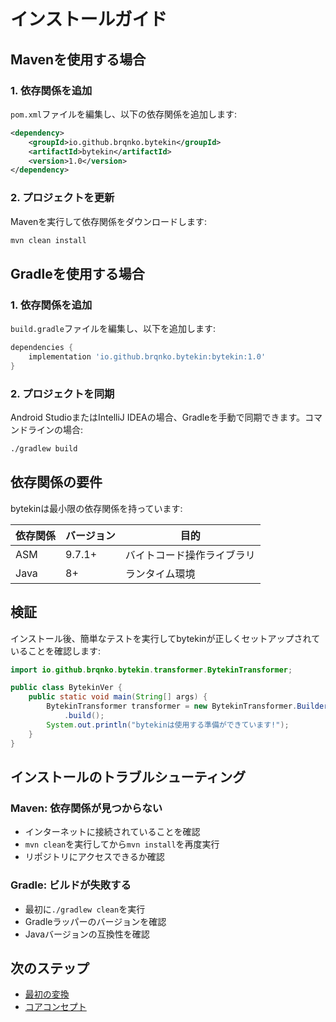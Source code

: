 # インストールガイド

## Mavenを使用する場合

### 1. 依存関係を追加

`pom.xml`ファイルを編集し、以下の依存関係を追加します:

```xml
<dependency>
    <groupId>io.github.brqnko.bytekin</groupId>
    <artifactId>bytekin</artifactId>
    <version>1.0</version>
</dependency>
```

### 2. プロジェクトを更新

Mavenを実行して依存関係をダウンロードします:

```bash
mvn clean install
```

## Gradleを使用する場合

### 1. 依存関係を追加

`build.gradle`ファイルを編集し、以下を追加します:

```gradle
dependencies {
    implementation 'io.github.brqnko.bytekin:bytekin:1.0'
}
```

### 2. プロジェクトを同期

Android StudioまたはIntelliJ IDEAの場合、Gradleを手動で同期できます。コマンドラインの場合:

```bash
./gradlew build
```

## 依存関係の要件

bytekinは最小限の依存関係を持っています:

| 依存関係 | バージョン | 目的 |
|-----------|---------|---------|
| ASM | 9.7.1+ | バイトコード操作ライブラリ |
| Java | 8+ | ランタイム環境 |

## 検証

インストール後、簡単なテストを実行してbytekinが正しくセットアップされていることを確認します:

```java
import io.github.brqnko.bytekin.transformer.BytekinTransformer;

public class BytekinVer {
    public static void main(String[] args) {
        BytekinTransformer transformer = new BytekinTransformer.Builder()
            .build();
        System.out.println("bytekinは使用する準備ができています!");
    }
}
```

## インストールのトラブルシューティング

### Maven: 依存関係が見つからない

- インターネットに接続されていることを確認
- `mvn clean`を実行してから`mvn install`を再度実行
- リポジトリにアクセスできるか確認

### Gradle: ビルドが失敗する

- 最初に`./gradlew clean`を実行
- Gradleラッパーのバージョンを確認
- Javaバージョンの互換性を確認

## 次のステップ

- [最初の変換](./first-transformation.md)
- [コアコンセプト](./core-concepts.md)
